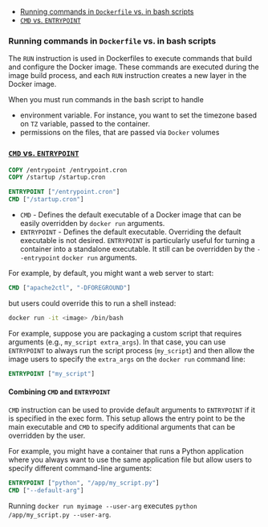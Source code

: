 
- [Running commands in `Dockerfile` vs. in bash scripts](#running-commands-in-dockerfile-vs-in-bash-scripts)
- [`CMD` vs. `ENTRYPOINT`](#cmd-vs-entrypoint)


### Running commands in `Dockerfile` vs. in bash scripts

The `RUN` instruction is used in Dockerfiles to execute commands that build and configure the Docker image. 
These commands are executed during the image build process, and 
each `RUN` instruction creates a new layer in the Docker image.

When you must run commands in the bash script to handle
- environment variable. For instance, you want to set the timezone based on `TZ` variable, passed to the container.
- permissions on the files, that are passed via `Docker` volumes

### [`CMD` vs. `ENTRYPOINT`](https://www.docker.com/blog/docker-best-practices-choosing-between-run-cmd-and-entrypoint/)

```Dockerfile
COPY /entrypoint /entrypoint.cron
COPY /startup /startup.cron

ENTRYPOINT ["/entrypoint.cron"]
CMD ["/startup.cron"]
```

- `CMD` - Defines the default executable of a Docker image that can be easily overridden by `docker run` arguments.
- `ENTRYPOINT` - Defines the default executable. Overriding the default executable is not desired.
  `ENTRYPOINT` is particularly useful for turning a container into a standalone executable.
  It still can be overridden by the `--entrypoint` `docker run` arguments.

For example, by default, you might want a web server to start:
```Dockerfile
CMD ["apache2ctl", "-DFOREGROUND"]
```
but users could override this to run a shell instead:
```bash
docker run -it <image> /bin/bash
```
For example, suppose you are packaging a custom script that requires arguments (e.g., `my_script extra_args`). 
In that case, you can use `ENTRYPOINT` to always run the script process (`my_script`) and then 
allow the image users to specify the `extra_args` on the `docker run` command line:

```Dockerfile
ENTRYPOINT ["my_script"]
```

#### Combining `CMD` and `ENTRYPOINT`

`CMD` instruction can be used to provide default arguments to `ENTRYPOINT` if it is specified in the exec form. 
This setup allows the entry point to be the main executable and `CMD` to specify additional arguments that 
can be overridden by the user.

For example, you might have a container that runs a Python application where you always want to 
use the same application file but allow users to specify different command-line arguments:

```Dockerfile
ENTRYPOINT ["python", "/app/my_script.py"]
CMD ["--default-arg"]
```

Running `docker run myimage --user-arg` executes `python /app/my_script.py --user-arg`.
